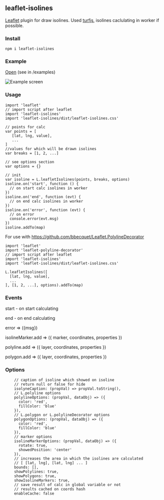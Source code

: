 ## leaflet-isolines
[Leaflet](http://www.leafletjs.com) plugin for draw isolines.
Used [turfjs](http://turfjs.org/), isolines caclulating in worker if possible.

### Install
```
npm i leaflet-isolines
```

### Example
[Open](https://grinat.github.io/leaflet-isolines/examples/index.html) (see in /examples)

![Example screen](https://grinat.github.io/leaflet-isolines/examples/example.jpg)

### Usage
```
import 'leaflet'
// import script after leaflet
import 'leaflet-isolines'
import 'leaflet-isolines/dist/leaflet-isolines.css'

// points for calc
var points = [
   [lat, lng, value],
   ...
]
//values for which will be drawn isolines
var breaks = [1, 2, ...]

// see options section
var options = {}

// init
var isoline = L.leafletIsolines(points, breaks, options)
isoline.on('start', function () {
  // on start calc isolines in worker
})
isoline.on('end', function (evt) {
  // on end calc isolines in worker
})
isoline.on('error', function (evt) {
  // on error
  console.error(evt.msg)
})
isoline.addTo(map)
```

For use with https://github.com/bbecquet/Leaflet.PolylineDecorator
```
import 'leaflet'
import 'leaflet-polyline-decorator'
// import script after leaflet
import 'leaflet-isolines'
import 'leaflet-isolines/dist/leaflet-isolines.css'

L.leafletIsolines([
  [lat, lng, value],
  ...
], [1, 2, ...], options).addTo(map)
```


### Events

start - on start calculating

end - on end calculating

error => ({msg})

isolineMarker.add => ({
 marker,
 coordinates,
 properties
})

polyline.add => ({
 layer,
 coordinates,
 properties
})

polygon.add => ({
 layer,
 coordinates,
 properties
})

### Options

```
    // caption of isoline which showed on isoline
    // return null or false for hide
    isolyneCaption: (propVal) => propVal.toString(),
    // L.polyline options
    polylineOptions: (propVal, dataObj) => ({
      color: 'red',
      fillColor: 'blue'
    }),
    // L.polygon or L.polylineDecorator options
    polygonOptions: (propVal, dataObj) => ({
      color: 'red',
      fillColor: 'blue'
    }),
    // marker options
    isolineMarkerOptions: (propVal, dataObj) => ({
      rotate: true,
      showedPosition: 'center'
    }),
    // increases the area in which the isolines are calculated
    // [ [lat, lng], [lat, lng] ... ]
    bounds: [],
    showPolylines: true,
    showPolygons: true,
    showIsolineMarkers: true,
    // save result of calc in global variable or not
    // results cached on coords hash
    enableCache: false
```
